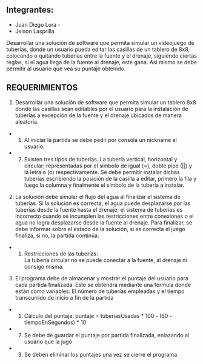 ## Integrantes:
* Juan Diego Lora -
* Jeison Lasprilla



Desarrollar una solución de software que permita simular un videojuego de tuberías, donde un usuario pueda editar las casillas de un tablero de 8x8, colocando o quitando tuberías entre la fuente y el drenaje, siguiendo ciertas reglas, si el agua llega de la fuente al drenaje, este gana. Así mismo se debe permitir al usuario que vea su puntaje obtenido.

## REQUERIMIENTOS
1. Desarrollar una solución de software que permita simular un tablero 8x8 donde las casillas sean editables por el usuario para la instalación de tuberías a excepción de la fuente y el drenaje ubicados de manera aleatoria.

* 1. Al iniciar la partida se debe pedir por consola un nickname al usuario.

* 2. Existen tres tipos de tuberías. La tubería vertical, horizontal y circular; representadas por el símbolo de igual (=), doble pipe (||) y la letra o (o) respectivamente. Se debe permitir instalar dichas tuberías escribiendo la posición de la casilla a editar, primero la fila y luego la columna y finalmente el símbolo de la tubería a instalar.

2.	La solución debe simular el flujo del agua al finalizar el sistema de tuberías. Si la solución es correcta, el agua puede desplazarse por las tuberías desde la fuente hasta el drenaje; el sistema de tuberías es incorrecto cuando se incumplen las restricciones entre conexiones o el agua no logra desplazarse desde la fuente al drenaje. Para finalizar, se debe informar sobre el estado de la solución, si es correcta el juego finaliza, si no, la partida continúa.

* 1. Restricciones de las tuberías:
<br>La tubería circular no se puede conectar a la fuente, al drenaje ni consigo misma.

3.	El programa debe de almacenar y mostrar el puntaje del usuario para cada partida finalizada. Este se obtendrá mediante una fórmula donde están como variables: El número de tuberías empleadas y el tiempo transcurrido de inicio a fin de la partida

* 1. Cálculo del puntaje:
puntaje = tuberiasUsadas * 100 - (60 - tiempoEnSegundos) * 10

* 2. Se debe de guardar el puntaje por partida finalizada, enlazando al usuario que la jugó

* 3. Se deben eliminar los puntajes una vez se cierre el programa



